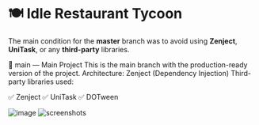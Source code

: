 # 🍽️ Idle Restaurant Tycoon  

The main condition for the **master** branch was to avoid using **Zenject**, **UniTask**, or any **third-party** libraries.

📌 main — Main Project
This is the main branch with the production-ready version of the project.
Architecture: Zenject (Dependency Injection)
Third-party libraries used:

✅ Zenject
✅ UniTask
✅ DOTween

![image](https://github.com/user-attachments/assets/a3fbbe4e-6cf7-4d3b-a4d9-f9c9a33c8ef2)
![screenshots](https://github.com/user-attachments/assets/fa9b798d-c851-4c48-ade2-255d0cdec3ae)
